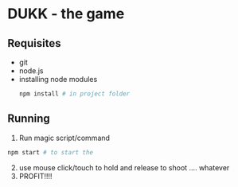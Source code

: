 # DUKK - the game

## Requisites

* git
* node.js
* installing node modules
	```bash
	npm install # in project folder
	``` 

## Running

1. Run magic script/command
```bash
npm start # to start the 
```

2. use mouse click/touch to hold and release to shoot .... whatever
3. PROFIT!!!!
